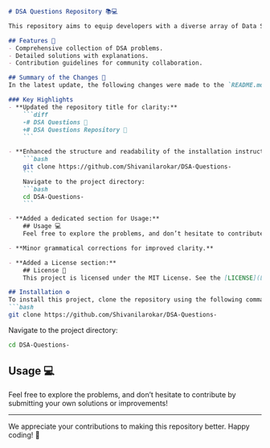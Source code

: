 ```markdown
# DSA Questions Repository 📚💻

This repository aims to equip developers with a diverse array of Data Structures and Algorithms (DSA) problems, providing solutions with detailed explanations and contribution guidelines for community involvement.

## Features 🌟
- Comprehensive collection of DSA problems.
- Detailed solutions with explanations.
- Contribution guidelines for community collaboration.

## Summary of the Changes 🔄
In the latest update, the following changes were made to the `README.md` file:

### Key Highlights
- **Updated the repository title for clarity:**
    ```diff
    -# DSA Questions 🚀
    +# DSA Questions Repository 📝
    ```

- **Enhanced the structure and readability of the installation instructions, including the navigation step:**
    ```bash
    git clone https://github.com/Shivanilarokar/DSA-Questions-
    ```
    Navigate to the project directory:
    ```bash
    cd DSA-Questions-
    ```

- **Added a dedicated section for Usage:**
    ## Usage 💻
    Feel free to explore the problems, and don’t hesitate to contribute by submitting your own solutions or improvements!

- **Minor grammatical corrections for improved clarity.**

- **Added a License section:**
    ## License 📜
    This project is licensed under the MIT License. See the [LICENSE](LICENSE) file for details.

## Installation ⚙️
To install this project, clone the repository using the following command:
```bash
git clone https://github.com/Shivanilarokar/DSA-Questions-
```
Navigate to the project directory:
```bash
cd DSA-Questions-
```

## Usage 💻
Feel free to explore the problems, and don’t hesitate to contribute by submitting your own solutions or improvements!

---

We appreciate your contributions to making this repository better. Happy coding! 🚀
```